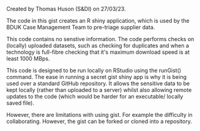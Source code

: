 Created by Thomas Huson (S&DI) on 27/03/23.

The code in this gist creates an R shiny application, which is used by the BDUK Case Management Team to pre-triage supplier data.

This code contains no senstive information. The code performs checks on (locally) uploaded datasets, such as checking for duplicates and when a technology is full-fibre checking that it's maximum download speed is at least 1000 MBps.

This code is designed to be run locally on RStudio using the runGist() command. The ease in running a secret gist shiny app is why it is being used over a standard GitHub repository. It allows the sensitive data to be kept locally (rather than uploaded to a server) whilst also allowing remote updates to the code (which would be harder for an executable/ locally saved file).

However, there are limitations with using gist. For example the difficulty in collaborating. However, the gist can be forked or cloned into a repository. 
